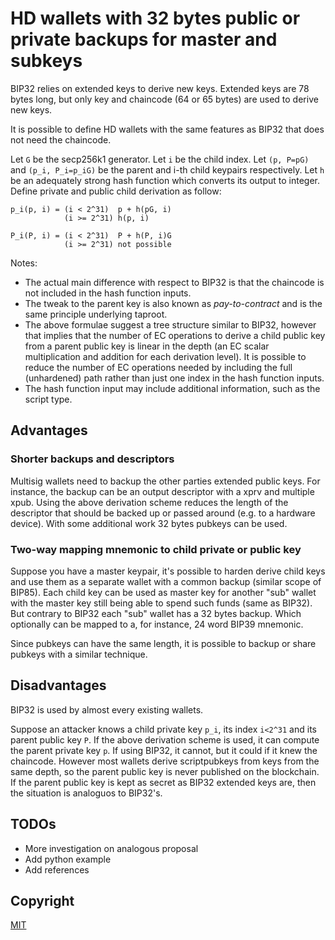 # HD wallets with 32 bytes public or private backups for master and subkeys

BIP32 relies on extended keys to derive new keys.
Extended keys are 78 bytes long, but only key and chaincode (64 or 65 bytes) are
used to derive new keys.

It is possible to define HD wallets with the same features as BIP32 that does
not need the chaincode.

Let `G` be the secp256k1 generator.
Let `i` be the child index.
Let `(p, P=pG)` and `(p_i, P_i=p_iG)` be the parent and i-th child keypairs
respectively.
Let `h` be an adequately strong hash function which converts its output to
integer.
Define private and public child derivation as follow:

    p_i(p, i) = (i < 2^31)  p + h(pG, i)
                (i >= 2^31) h(p, i)

    P_i(P, i) = (i < 2^31)  P + h(P, i)G
                (i >= 2^31) not possible

Notes:
- The actual main difference with respect to BIP32 is that the chaincode is not
  included in the hash function inputs.
- The tweak to the parent key is also known as *pay-to-contract* and is the same
  principle underlying taproot. 
- The above formulae suggest a tree structure similar to BIP32, however that
  implies that the number of EC operations to derive a child public key from a
  parent public key is linear in the depth (an EC scalar multiplication and
  addition for each derivation level).
  It is possible to reduce the number of EC operations needed by including the
  full (unhardened) path rather than just one index in the hash function inputs.
- The hash function input may include additional information, such as the script
  type.

## Advantages

### Shorter backups and descriptors
Multisig wallets need to backup the other parties extended public keys.
For instance, the backup can be an output descriptor with a xprv and multiple
xpub.
Using the above derivation scheme reduces the length of the descriptor that
should be backed up or passed around (e.g. to a hardware device).
With some additional work 32 bytes pubkeys can be used.

### Two-way mapping mnemonic to child private or public key
Suppose you have a master keypair, it's possible to harden derive child keys
and use them as a separate wallet with a common backup (similar scope of BIP85).
Each child key can be used as master key for another "sub" wallet with the
master key still being able to spend such funds (same as BIP32). But contrary
to BIP32 each "sub" wallet has a 32 bytes backup. Which optionally can be mapped
to a, for instance, 24 word BIP39 mnemonic.

Since pubkeys can have the same length, it is possible to backup or share
pubkeys with a similar technique.

## Disadvantages
BIP32 is used by almost every existing wallets.

Suppose an attacker knows a child private key `p_i`, its index `i<2^31` and its
parent public key `P`. If the above derivation scheme is used, it can compute
the parent private key `p`. If using BIP32, it cannot, but it could if it knew
the chaincode.
However most wallets derive scriptpubkeys from keys from the same depth, so the
parent public key is never published on the blockchain. If the parent public
key is kept as secret as BIP32 extended keys are, then the situation is
analoguos to BIP32's.

## TODOs
- More investigation on analogous proposal
- Add python example
- Add references

## Copyright

[MIT](LICENSE)
